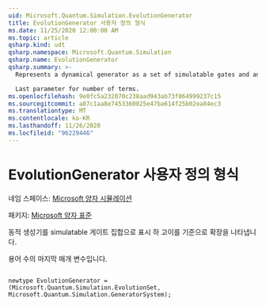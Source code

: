 ```yaml
---
uid: Microsoft.Quantum.Simulation.EvolutionGenerator
title: EvolutionGenerator 사용자 정의 형식
ms.date: 11/25/2020 12:00:00 AM
ms.topic: article
qsharp.kind: udt
qsharp.namespace: Microsoft.Quantum.Simulation
qsharp.name: EvolutionGenerator
qsharp.summary: >-
  Represents a dynamical generator as a set of simulatable gates and an expansion in terms of that basis.

  Last parameter for number of terms.
ms.openlocfilehash: 9e0fc5a232070c238aad943ab73f064999237c15
ms.sourcegitcommit: a87c1aa8e7453360025e47ba614f25b02ea84ec3
ms.translationtype: MT
ms.contentlocale: ko-KR
ms.lasthandoff: 11/26/2020
ms.locfileid: "96229446"
---
```

# <a name="evolutiongenerator-user-defined-type"></a>EvolutionGenerator 사용자 정의 형식

네임 스페이스: [Microsoft 양자 시뮬레이션](xref:Microsoft.Quantum.Simulation)

패키지: [Microsoft 양자 표준](https://nuget.org/packages/Microsoft.Quantum.Standard)


동적 생성기를 simulatable 게이트 집합으로 표시 하 고이를 기준으로 확장을 나타냅니다.

용어 수의 마지막 매개 변수입니다.

```qsharp

newtype EvolutionGenerator = (Microsoft.Quantum.Simulation.EvolutionSet, Microsoft.Quantum.Simulation.GeneratorSystem);
```


